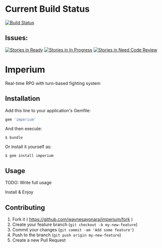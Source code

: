 # Current Build Status
[![Build Status](https://travis-ci.org/waynesayonara/imperium.svg?branch=master)](https://travis-ci.org/waynesayonara/imperium)

## Issues:
[![Stories in Ready](https://badge.waffle.io/waynesayonara/imperium.png?label=ready&title=Ready%20to%20be%20worked%20on)](https://waffle.io/waynesayonara/imperium)
[![Stories in In Progress](https://badge.waffle.io/waynesayonara/imperium.png?label=In%20Progress&title=In%20Progress)](https://waffle.io/waynesayonara/imperium)
[![Stories in Need Code Review](https://badge.waffle.io/waynesayonara/imperium.png?label=need_review&title=Need%20Code%20Review)](https://waffle.io/waynesayonara/imperium)

# Imperium

Real-time RPG with turn-based fighting system

## Installation

Add this line to your application's Gemfile:

```ruby
gem 'imperium'
```

And then execute:

    $ bundle

Or install it yourself as:

    $ gem install imperium

## Usage

TODO: Write full usage

Install & Enjoy

## Contributing

1. Fork it ( https://github.com/waynesayonara/imperium/fork )
2. Create your feature branch (`git checkout -b my-new-feature`)
3. Commit your changes (`git commit -am 'Add some feature'`)
4. Push to the branch (`git push origin my-new-feature`)
5. Create a new Pull Request
